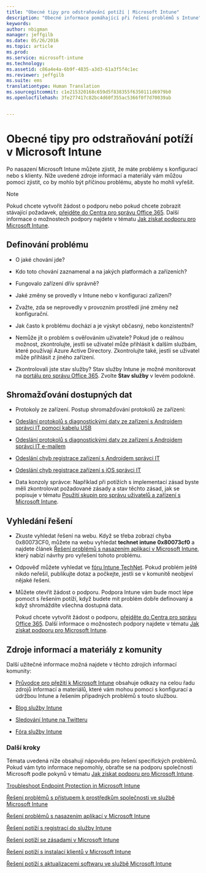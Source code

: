 ```yaml
---
title: "Obecné tipy pro odstraňování potíží | Microsoft Intune"
description: "Obecné informace pomáhající při řešení problémů s Intune"
keywords: 
author: nbigman
manager: jeffgilb
ms.date: 05/26/2016
ms.topic: article
ms.prod: 
ms.service: microsoft-intune
ms.technology: 
ms.assetid: c86a4e4a-6b9f-4835-a3d3-61a3f5f4c1ec
ms.reviewer: jeffgilb
ms.suite: ems
translationtype: Human Translation
ms.sourcegitcommit: c1e215320168c659d5f838355f6350111d6979b0
ms.openlocfilehash: 3fe277417c82bc4d60f355ac5366f0f7d70039ab


---
```


# Obecné tipy pro odstraňování potíží v Microsoft Intune
Po nasazení Microsoft Intune můžete zjistit, že máte problémy s konfigurací nebo s klienty. Níže uvedené zdroje informací a materiály vám můžou pomoci zjistit, co by mohlo být příčinou problému, abyste ho mohli vyřešit.

> [!NOTE]
> Pokud chcete vytvořit žádost o podporu nebo pokud chcete zobrazit stávající požadavek, [přejděte do Centra pro správu Office 365](https://portal.office.com/admin/default.aspx). Další informace o možnostech podpory najdete v tématu [Jak získat podporu pro Microsoft Intune](how-to-get-support-for-microsoft-intune.md).
## Definování problému

-   O jaké chování jde?

-   Kdo toto chování zaznamenal a na jakých platformách a zařízeních?

-   Fungovalo zařízení dřív správně?

-   Jaké změny se provedly v Intune nebo v konfiguraci zařízení?

-   Zvažte, zda se neprovedly v provozním prostředí jiné změny než konfigurační.

-   Jak často k problému dochází a je výskyt občasný, nebo konzistentní?

-   Nemůže jít o problém s ověřováním uživatele? Pokud jde o reálnou možnost, zkontrolujte, jestli se uživatel může přihlásit k dalším službám, které používají Azure Active Directory. Zkontrolujte také, jestli se uživatel může přihlásit z jiného zařízení.

-   Zkontrolovali jste stav služby? Stav služby Intune je možné monitorovat na [portálu pro správu Office 365](https://portal.office.com/Admin/Default.aspx). Zvolte **Stav služby** v levém podokně.

## Shromažďování dostupných dat

-   Protokoly ze zařízení. Postup shromažďování protokolů ze zařízení:
  - [Odeslání protokolů s diagnostickými daty ze zařízení s Androidem správci IT pomocí kabelu USB](/intune/enduser/send-diagnostic-data-logs-to-your-it-administrator-using-a-usb-cable-android)
  - [Odeslání protokolů s diagnostickými daty ze zařízení s Androidem správci IT e-mailem](/intune/enduser/send-diagnostic-data-logs-to-your-it-administrator-using-email-android)
  - [Odeslání chyb registrace zařízení s Androidem správci IT](/intune/enduser/send-enrollment-errors-to-your-it-administrator-android)
  - [Odeslání chyb registrace zařízení s iOS správci IT](/intune/enduser/send-errors-to-your-it-admin-ios)

-   Data konzoly správce: Například při potížích s implementací zásad byste měli zkontrolovat požadované zásady a stav těchto zásad, jak se popisuje v tématu [Použití skupin pro správu uživatelů a zařízení s Microsoft Intune](/intune/deploy-use/use-groups-to-manage-users-and-devices-with-microsoft-intune).

## Vyhledání řešení

-   Zkuste vyhledat řešení na webu. Když se třeba zobrazí chyba 0x80073CF0, můžete na webu vyhledat **technet intune 0x80073cf0** a najdete článek [Řešení problémů s nasazením aplikací v Microsoft Intune](troubleshoot-app-deployment-problems-in-microsoft-intune.md), který nabízí návrhy pro vyřešení tohoto problému.

-   Odpověď můžete vyhledat ve [fóru Intune TechNet](https://social.technet.microsoft.com/Forums/en-US/home?forum=microsoftintuneprod).  Pokud problém ještě nikdo neřešil, publikujte dotaz a počkejte, jestli se v komunitě neobjeví nějaké řešení.

-   Můžete otevřít žádost o podporu. Podpora Intune vám bude moct lépe pomoct s řešením potíží, když budete mít problém dobře definovaný a když shromáždíte všechna dostupná data.

    Pokud chcete vytvořit žádost o podporu, [přejděte do Centra pro správu Office 365](https://portal.office.com/admin/default.aspx). Další informace o možnostech podpory najdete v tématu [Jak získat podporu pro Microsoft Intune](how-to-get-support-for-microsoft-intune.md).

## Zdroje informací a materiály z komunity
Další užitečné informace možná najdete v těchto zdrojích informací komunity:

-   [Průvodce pro přežití k Microsoft Intune](http://social.technet.microsoft.com/wiki/contents/articles/23431.microsoft-intune-survival-guide.aspx) obsahuje odkazy na celou řadu zdrojů informací a materiálů, které vám mohou pomoci s konfigurací a údržbou Intune a řešením případných problémů s touto službou.

-   [Blog služby Intune](http://blogs.technet.com/b/windowsintune/)

-   [Sledování Intune na Twitteru](https://twitter.com/MSIntune)

-   [Fóra služby Intune](https://social.technet.microsoft.com/Forums/home?category=microsoftintune&filter=alltypes&sort=lastpostdesc)

### Další kroky
Témata uvedená níže obsahují nápovědu pro řešení specifických problémů. Pokud vám tyto informace nepomohly, obraťte se na podporu společnosti Microsoft podle pokynů v tématu [Jak získat podporu pro Microsoft Intune](how-to-get-support-for-microsoft-intune.md).

[Troubleshoot Endpoint Protection in Microsoft Intune](troubleshoot-endpoint-protection-in-microsoft-intune.md)

[Řešení problémů s přístupem k prostředkům společnosti ve službě Microsoft Intune](troubleshoot-company-resource-access-problems-with-microsoft-intune.md)

[Řešení problémů s nasazením aplikací v Microsoft Intune](troubleshoot-app-deployment-problems-in-microsoft-intune.md)

[Řešení potíží s registrací do služby Intune](troubleshoot-device-enrollment-in-intune.md)

[Řešení potíží se zásadami v Microsoft Intune](troubleshoot-policies-in-microsoft-intune.md)

[Řešení potíží s instalací klientů v Microsoft Intune](troubleshoot-client-setup-in-microsoft-intune.md)

[Řešení potíží s aktualizacemi softwaru ve službě Microsoft Intune](troubleshoot-software-updates-in-microsoft-intune.md)



<!--HONumber=Jul16_HO3-->


